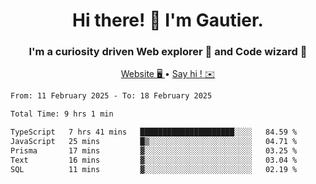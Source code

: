 <h1 align="center">Hi there! 👋 I'm Gautier.</h1>
<h3 align="center">I'm a curiosity driven Web explorer 🚀 and Code wizard 🧙</h3>

<p align="center">
  <a href="https://xisabla.github.io/">Website 🖥️ </a> •
  <a href="mailto:xisabla.dev@gmail.com">Say hi ! ✉️</a>
</p>

<!--START_SECTION:waka-->

```txt
From: 11 February 2025 - To: 18 February 2025

Total Time: 9 hrs 1 min

TypeScript   7 hrs 41 mins   █████████████████████░░░░   84.59 %
JavaScript   25 mins         █▒░░░░░░░░░░░░░░░░░░░░░░░   04.71 %
Prisma       17 mins         ▓░░░░░░░░░░░░░░░░░░░░░░░░   03.25 %
Text         16 mins         ▓░░░░░░░░░░░░░░░░░░░░░░░░   03.04 %
SQL          11 mins         ▓░░░░░░░░░░░░░░░░░░░░░░░░   02.19 %
```

<!--END_SECTION:waka-->
